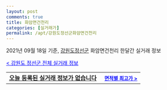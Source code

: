 ```yaml
---
layout: post
comments: true
title: 화암면건천리
categories: [실거래가]
permalink: /apt/강원도정선군화암면건천리
---
```


2021년 09월 18일 기준, <a href="/apt/강원도정선군">강원도정선군</a> 화암면건천리 한달간 실거래 정보

<a style="color: blue;" href="/apt/강원도정선군">< 강원도 정선군 전체 실거래 정보</a>
<!---- start ---->
<table>
  <tr>
    <td colspan="4" style="font-weight: bold;"><a href="/apt/강원도정선군화암면건천리{name_without_space}">오늘 등록된 실거래 정보가 없습니다</a> &nbsp;&nbsp;&nbsp; <a style="color: blue; font-size: smaller;" href="/apt/강원도정선군화암면건천리{name_without_space}">면적별 최고가 ></a></td>
  </tr>
    
</table>
<!---- end ---->
    